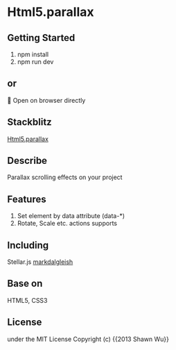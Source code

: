 # Html5.parallax

## Getting Started

1. npm install
2. npm run dev

## or

🌟 Open on browser directly

## Stackblitz

[Html5.parallax](https://stackblitz.com/edit/github-hkix7b?file=README.md)

## Describe

Parallax scrolling effects on your project

## Features

1. Set element by data attribute (data-\*)
2. Rotate, Scale etc. actions supports

## Including

Stellar.js [markdalgleish](http://markdalgleish.com/projects/stellar.js/)

## Base on

HTML5, CSS3

## License

under the MIT License Copyright (c) {{2013 Shawn Wu}}
